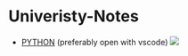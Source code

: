 # Univeristy-Notes

* [PYTHON](/python/python.md) (preferably open with vscode)
![](https://img.shields.io/github/directory-file-count/ibo-najjar/Univeristy-Notes)
